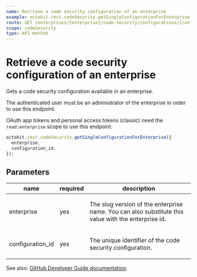 ```yaml
---
name: Retrieve a code security configuration of an enterprise
example: octokit.rest.codeSecurity.getSingleConfigurationForEnterprise({ enterprise, configuration_id })
route: GET /enterprises/{enterprise}/code-security/configurations/{configuration_id}
scope: codeSecurity
type: API method
---
```


# Retrieve a code security configuration of an enterprise

Gets a code security configuration available in an enterprise.

The authenticated user must be an administrator of the enterprise in order to use this endpoint.

OAuth app tokens and personal access tokens (classic) need the `read:enterprise` scope to use this endpoint.

```js
octokit.rest.codeSecurity.getSingleConfigurationForEnterprise({
  enterprise,
  configuration_id,
});
```

## Parameters

<table>
  <thead>
    <tr>
      <th>name</th>
      <th>required</th>
      <th>description</th>
    </tr>
  </thead>
  <tbody>
    <tr><td>enterprise</td><td>yes</td><td>

The slug version of the enterprise name. You can also substitute this value with the enterprise id.

</td></tr>
<tr><td>configuration_id</td><td>yes</td><td>

The unique identifier of the code security configuration.

</td></tr>
  </tbody>
</table>

See also: [GitHub Developer Guide documentation](https://docs.github.com/rest/code-security/configurations#retrieve-a-code-security-configuration-of-an-enterprise).
